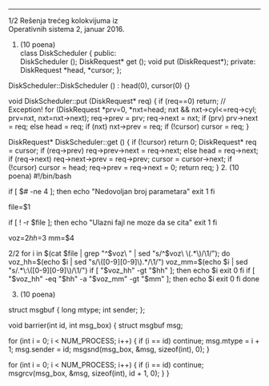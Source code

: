 --------------------------------------------------------------------------------


1/2 
Rešenja trećeg kolokvijuma iz  
Operativnih sistema 2, januar 2016. 
1. (10 poena)   
class DiskScheduler { 
public:  
  DiskScheduler (); 
  DiskRequest* get (); 
  void put (DiskRequest*); 
private: 
  DiskRequest *head, *cursor; 
}; 
 
DiskScheduler::DiskScheduler () : head(0), cursor(0) {} 
 
void DiskScheduler::put (DiskRequest* req) { 
  if (req==0) return; // Exception! 
  for (DiskRequest *prv=0, *nxt=head; nxt && nxt->cyl<=req->cyl; 
       prv=nxt, nxt=nxt->next); 
  req->prev = prv; 
  req->next = nxt; 
  if (prv) prv->next = req; 
  else head = req; 
  if (nxt) nxt->prev = req; 
  if (!cursor) cursor = req; 
} 
 
DiskRequest* DiskScheduler::get () { 
  if (!cursor) return 0; 
  DiskRequest* req = cursor; 
  if (req->prev) req->prev->next = req->next; 
  else head = req->next; 
  if (req->next) req->next->prev = req->prev; 
  cursor = cursor->next; 
  if (!cursor) cursor = head; 
  req->prev = req->next = 0; 
  return req; 
} 
2. (10 poena) 
#!/bin/bash 
 
if [ $# -ne 4 ]; then 
    echo "Nedovoljan broj parametara" 
    exit 1 
fi 
 
file=$1 
 
if [ ! -r $file ]; then 
    echo "Ulazni fajl ne moze da se cita" 
    exit 1 
fi 
 
voz=$2 
hh=$3 
mm=$4 
 

2/2 
for i in $(cat $file | grep "^$voz\ " | sed "s/^$voz\ \(.*\)/\1/"); do 
    voz_hh=$(echo $i | sed "s/\([0-9][0-9]\).*/\1/") 
    voz_mm=$(echo $i | sed "s/.*\:\([0-9][0-9]\)/\1/") 
    if [ "$voz_hh" -gt "$hh" ]; then 
        echo $i 
        exit 0 
    fi 
    if [ "$voz_hh" -eq "$hh" -a "$voz_mm" -gt "$mm" ]; then 
       echo $i 
       exit 0 
    fi 
done 
 
3. (10 poena) 
 
struct msgbuf 
{ 
  long mtype; 
  int sender; 
}; 
 
void barrier(int id, int msg_box) 
{ 
  struct msgbuf msg; 
 
  for (int i = 0; i < NUM_PROCESS; i++) { 
    if (i == id) 
      continue; 
    msg.mtype = i + 1; 
    msg.sender = id; 
    msgsnd(msg_box, &msg, sizeof(int), 0); 
  } 
 
  for (int i = 0; i < NUM_PROCESS; i++) { 
    if (i == id) 
      continue; 
    msgrcv(msg_box, &msg, sizeof(int), id + 1, 0); 
  } 
} 